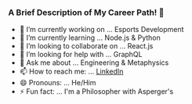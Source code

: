 ### A Brief Description of My Career Path! 👋

- 🔭 I’m currently working on ... Esports Development
- 🌱 I’m currently learning ... Node.js & Python
- 👯 I’m looking to collaborate on ... React.js
- 🤔 I’m looking for help with ... GraphQL
- 💬 Ask me about ... Engineering & Metaphysics
- 📫 How to reach me: ... [LinkedIn](https://www.linkedin.com/in/manuel-ar)
- 😄 Pronouns: ... He/Him
- ⚡ Fun fact: ... I'm a Philosopher with Asperger's 


